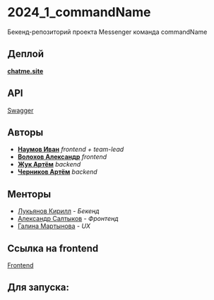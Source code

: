 # 2024_1_commandName

Бекенд-репозиторий проекта Messenger команда commandName

## Деплой

[**chatme.site**](https://chatme.site)

## API

[Swagger](docs/swagger.yaml)

## Авторы

* [**Наумов Иван**](https://github.com/IvanNaum) _frontend + team-lead_
* [**Волохов Александр**](https://github.com/oFem1m) _frontend_
* [**Жук Артём**](https://github.com/artmzhuk) _backend_
* [**Черников Артём**](https://github.com/FunnyRockfish) _backend_

## Менторы

- [Лукьянов Кирилл](https://github.com/Antihoman) - *Бекенд*
- [Александр Салтыков](https://github.com/johnSamilin) - *Фронтенд*
- [Галина Мартынова](https://t.me/g_martynovaa) - *UX*

## Ссылка на frontend

[Frontend](https://github.com/frontend-park-mail-ru/2024_1_commandName)

## Для запуска:

```shell

```